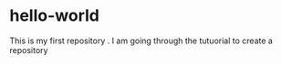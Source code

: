 # hello-world
This is my first repository . I am going through the tutuorial to create a repository 
